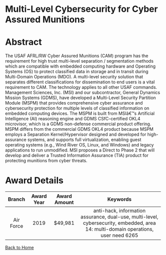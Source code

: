 
Multi-Level Cybersecurity for Cyber Assured Munitions
=====================================================

# Abstract


The USAF AFRL/RW Cyber Assured Munitions (CAM) program has the requirement for high trust multi-level separation / segmentation methods which are compatible with embedded computing hardware and Operating Systems (OS) to protect classified data in storage and in transit during Multi-Domain Operations (MDO). A multi-level security solution that separates different classifications for dissemination to end users is a vital requirement to CAM. The technology applies to all other USAF commands. Management Sciences, Inc. (MSI) and our subcontractor, General Dynamics Mission Systems (GDMS), have developed a Multi-Level Security Partition Module (MSPM) that provides comprehensive cyber assurance and cybersecurity protection for multiple levels of classified information on embedded computing devices. The MSPM is built from MSIâ€™s Artificial Intelligence (AI) reasoning engine and GDMS CSfC-certified OKL4 microvisor, which is a GDMS non-defense commercial product offering. MSPM differs from the commercial GDMS OKL4 product because MSPM employs a Separation Kernel/Hypervisor designed and developed for high-assurance systems, and supports full virtualization, enabling guest operating systems (e.g., Wind River OS, Linux, and Windows) and legacy applications to run unmodified. MSI proposes a Direct to Phase 2 that will develop and deliver a Trusted Information Assurance (TIA) product for protecting munitions from cyber threats.  

# Award Details

|Branch|Award Year|Award Amount|Keywords|
| :---: | :---: | :---: | :---: |
|Air Force|2019|$49,981|anti-hack, information assurance, dual-use, multi-level, cybersecurity, embedded, area 14: multi-domain operations, user need 6265|
  
  


[Back to Home](https://github.com/chrischow/dod_sbir_awards/DJ/#1538)